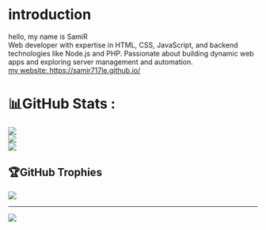 # introduction 
hello, my name is <stronge> SamiR </stronge> <br>
Web developer with expertise in HTML, CSS, JavaScript, and backend technologies like Node.js and PHP. Passionate about building dynamic web apps and exploring server management and automation. <br>
[my website: ](https://samir717le.github.io/) https://samir717le.github.io/

# 📊GitHub Stats :
![](https://github-readme-stats.vercel.app/api?username=Samir717le&theme=dark&hide_border=true&include_all_commits=false&count_private=false)<br/>
![](https://github-readme-streak-stats.herokuapp.com/?user=samir717le&theme=dark&hide_border=true)<br/>
![](https://github-readme-stats.vercel.app/api/top-langs/?username=samir717le&theme=dark&hide_border=true&include_all_commits=false&count_private=false&layout=compact)

## 🏆GitHub Trophies
![](https://github-profile-trophy.vercel.app/?username=samir717le&theme=discord&no-frame=false&no-bg=false&margin-w=4)

---
[![](https://visitcount.itsvg.in/api?id=samir717le&icon=2&color=0)](https://visitcount.itsvg.in)
